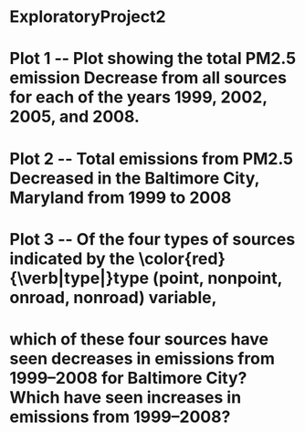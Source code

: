 # ExploratoryProject2
# Plot 1 -- Plot showing the total PM2.5 emission Decrease from all sources for each of the years 1999, 2002, 2005, and 2008. 
# Plot 2 -- Total emissions from PM2.5 Decreased in the Baltimore City, Maryland from 1999 to 2008
# Plot 3 -- Of the four types of sources indicated by the \color{red}{\verb|type|}type (point, nonpoint, onroad, nonroad) variable, 
# which of these four sources have seen decreases in emissions from 1999–2008 for Baltimore City? Which have seen increases in emissions from 1999–2008?
